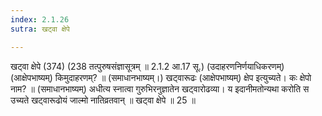 ```yaml
---
index: 2.1.26
sutra: खट्वा क्षेपे

---
```

 खट्वा क्षेपे (374) (238 तत्पुरुषसंज्ञासूत्रम् ॥ 2.1.2 आ.17 सू.) (उदाहरणनिर्णयाधिकरणम्) (आक्षेपभाष्यम्) किमुदाहरणम्? ॥ (समाधानभाष्यम्।) खट्वारूढः (आक्षेपभाष्यम्) क्षेप इत्युच्यते। कः क्षेपो नाम? ॥ (समाधानभाष्यम्) अधीत्य स्नात्वा गुरुभिरनुज्ञातेन खट्वारोढव्या। य इदानीमतोन्यथा करोति स उच्यते खट्वारूढोयं जाल्मो नातिव्रतवान् ॥ खट्वा क्षेपे ॥ 25 ॥ 